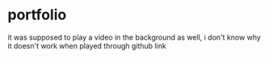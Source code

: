 # portfolio
it was supposed to play a video in the background as well, i don't know why it doesn't work when played through github link
